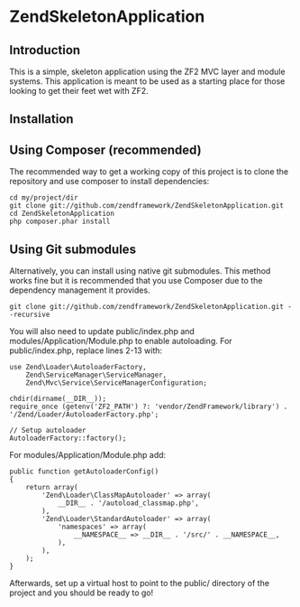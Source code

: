 ZendSkeletonApplication
=======================

Introduction
------------
This is a simple, skeleton application using the ZF2 MVC layer and module
systems. This application is meant to be used as a starting place for those
looking to get their feet wet with ZF2.


Installation
------------

Using Composer (recommended)
----------------------------
The recommended way to get a working copy of this project is to clone the repository
and use composer to install dependencies:

    cd my/project/dir
    git clone git://github.com/zendframework/ZendSkeletonApplication.git
    cd ZendSkeletonApplication
    php composer.phar install

Using Git submodules
--------------------
Alternatively, you can install using native git submodules. This method works fine but it is
recommended that you use Composer due to the dependency management it provides.

    git clone git://github.com/zendframework/ZendSkeletonApplication.git --recursive

You will also need to update public/index.php and modules/Application/Module.php to enable autoloading.
For public/index.php, replace lines 2-13 with:

    use Zend\Loader\AutoloaderFactory,
        Zend\ServiceManager\ServiceManager,
        Zend\Mvc\Service\ServiceManagerConfiguration;

    chdir(dirname(__DIR__));
    require_once (getenv('ZF2_PATH') ?: 'vendor/ZendFramework/library') . '/Zend/Loader/AutoloaderFactory.php';

    // Setup autoloader
    AutoloaderFactory::factory();

For modules/Application/Module.php add:

    public function getAutoloaderConfig()
    {
        return array(
            'Zend\Loader\ClassMapAutoloader' => array(
                __DIR__ . '/autoload_classmap.php',
            ),
            'Zend\Loader\StandardAutoloader' => array(
                'namespaces' => array(
                    __NAMESPACE__ => __DIR__ . '/src/' . __NAMESPACE__,
                ),
            ),
        );
    }

Afterwards, set up a virtual host to point to the public/ directory of the
project and you should be ready to go!